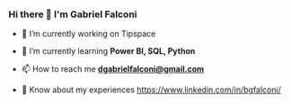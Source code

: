 ### Hi there 👋 I'm Gabriel Falconi

- 🔭 I’m currently working on Tipspace

- 🌱 I’m currently learning **Power BI, SQL, Python**

- 📫 How to reach me **dgabrielfalconi@gmail.com**

- 📄 Know about my experiences https://www.linkedin.com/in/bgfalconi/
